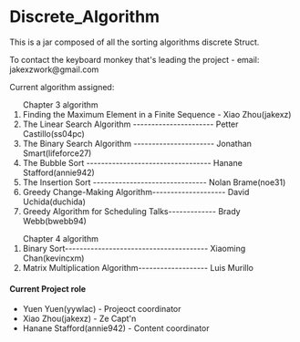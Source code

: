 Discrete_Algorithm
================== 
<p>This is a jar composed of all the sorting algorithms discrete Struct.</p>
<p>To contact the keyboard monkey that's leading the project - email: jakexzwork@gmail.com</p>
<p>Current algorithm assigned:</p>
<ol>Chapter 3 algorithm
<li>Finding the Maximum Element in a Finite Sequence - Xiao Zhou(jakexz)</li>
<li>The Linear Search Algorithm ---------------------- Petter Castillo(ss04pc)</li>
<li>The Binary Search Algorithm ---------------------- Jonathan Smart(lifeforce27)</li>
<li>The Bubble Sort ---------------------------------- Hanane Stafford(annie942)</li>
<li>The Insertion Sort ------------------------------- Nolan Brame(noe31)</li>
<li>Greedy Change-Making Algorithm-------------------- David Uchida(duchida)</li>
<li>Greedy Algorithm for Scheduling Talks------------- Brady Webb(bwebb94)</li>
</ol>
<ol>Chapter 4 algorithm
<li>Binary Sort--------------------------------------- Xiaoming Chan(kevincxm)</li>
<li>Matrix Multiplication Algorithm------------------- Luis Murillo</li>
</ol>

#### Current Project role ####
*   Yuen Yuen(yywlac) - Projeoct coordinator  
*   Xiao Zhou(jakexz) - Ze Capt'n  
*   Hanane Stafford(annie942) -  Content coordinator

    

